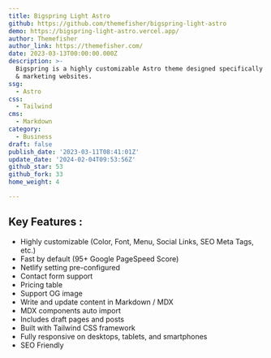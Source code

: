 ```yaml
---
title: Bigspring Light Astro
github: https://github.com/themefisher/bigspring-light-astro
demo: https://bigspring-light-astro.vercel.app/
author: Themefisher
author_link: https://themefisher.com/
date: 2023-03-13T00:00:00.000Z
description: >-
  Bigspring is a highly customizable Astro theme designed specifically for SaaS
  & marketing websites.
ssg:
  - Astro
css:
  - Tailwind
cms:
  - Markdown
category:
  - Business
draft: false
publish_date: '2023-03-11T08:41:01Z'
update_date: '2024-02-04T09:53:56Z'
github_star: 53
github_fork: 33
home_weight: 4

---
```


## Key Features :

- Highly customizable (Color, Font, Menu, Social Links, SEO Meta Tags, etc.)
- Fast by default (95+ Google PageSpeed Score)
- Netlify setting pre-configured
- Contact form support
- Pricing table
- Support OG image
- Write and update content in Markdown / MDX
- MDX components auto import
- Includes draft pages and posts
- Built with Tailwind CSS framework
- Fully responsive on desktops, tablets, and smartphones
- SEO Friendly
